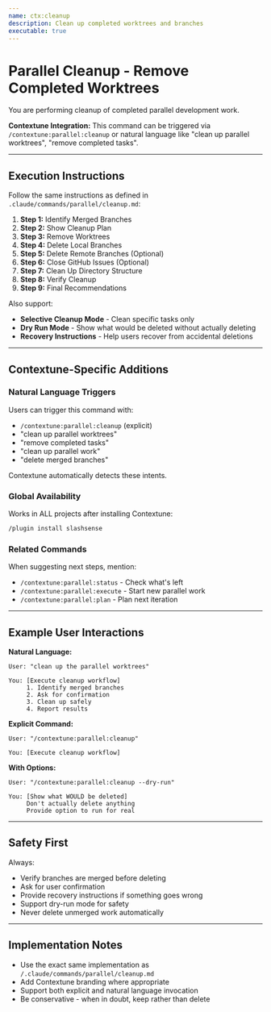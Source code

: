 ```yaml
---
name: ctx:cleanup
description: Clean up completed worktrees and branches
executable: true
---
```


# Parallel Cleanup - Remove Completed Worktrees

You are performing cleanup of completed parallel development work.

**Contextune Integration:** This command can be triggered via `/contextune:parallel:cleanup` or natural language like "clean up parallel worktrees", "remove completed tasks".

---

## Execution Instructions

Follow the same instructions as defined in `.claude/commands/parallel/cleanup.md`:

1. **Step 1:** Identify Merged Branches
2. **Step 2:** Show Cleanup Plan
3. **Step 3:** Remove Worktrees
4. **Step 4:** Delete Local Branches
5. **Step 5:** Delete Remote Branches (Optional)
6. **Step 6:** Close GitHub Issues (Optional)
7. **Step 7:** Clean Up Directory Structure
8. **Step 8:** Verify Cleanup
9. **Step 9:** Final Recommendations

Also support:
- **Selective Cleanup Mode** - Clean specific tasks only
- **Dry Run Mode** - Show what would be deleted without actually deleting
- **Recovery Instructions** - Help users recover from accidental deletions

---

## Contextune-Specific Additions

### Natural Language Triggers

Users can trigger this command with:
- `/contextune:parallel:cleanup` (explicit)
- "clean up parallel worktrees"
- "remove completed tasks"
- "clean up parallel work"
- "delete merged branches"

Contextune automatically detects these intents.

### Global Availability

Works in ALL projects after installing Contextune:

```bash
/plugin install slashsense
```

### Related Commands

When suggesting next steps, mention:
- `/contextune:parallel:status` - Check what's left
- `/contextune:parallel:execute` - Start new parallel work
- `/contextune:parallel:plan` - Plan next iteration

---

## Example User Interactions

**Natural Language:**
```
User: "clean up the parallel worktrees"

You: [Execute cleanup workflow]
     1. Identify merged branches
     2. Ask for confirmation
     3. Clean up safely
     4. Report results
```

**Explicit Command:**
```
User: "/contextune:parallel:cleanup"

You: [Execute cleanup workflow]
```

**With Options:**
```
User: "/contextune:parallel:cleanup --dry-run"

You: [Show what WOULD be deleted]
     Don't actually delete anything
     Provide option to run for real
```

---

## Safety First

Always:
- Verify branches are merged before deleting
- Ask for user confirmation
- Provide recovery instructions if something goes wrong
- Support dry-run mode for safety
- Never delete unmerged work automatically

---

## Implementation Notes

- Use the exact same implementation as `/.claude/commands/parallel/cleanup.md`
- Add Contextune branding where appropriate
- Support both explicit and natural language invocation
- Be conservative - when in doubt, keep rather than delete
